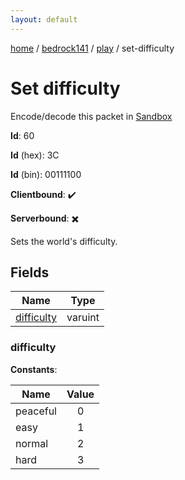 ```yaml
---
layout: default
---
```


[home](/)  /  [bedrock141](/protocol/bedrock141)  /  [play](/protocol/bedrock141/play)  /  set-difficulty

# Set difficulty

Encode/decode this packet in [Sandbox](../../../sandbox/bedrock141#Play.SetDifficulty)

**Id**: 60

**Id** (hex): 3C

**Id** (bin): 00111100

**Clientbound**: ✔️

**Serverbound**: ✖️

Sets the world's difficulty.

## Fields

Name | Type
---|---
[difficulty](#difficulty) | varuint

### difficulty

**Constants**:

Name | Value
---|:---:
peaceful | 0
easy | 1
normal | 2
hard | 3
